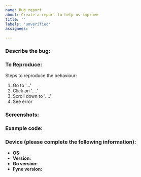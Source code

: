```yaml
---
name: Bug report
about: Create a report to help us improve
title: ''
labels: 'unverified'
assignees: ''

---
```


<!-- Please search for open issues that relate to the same problem before opening a new one. -->

### Describe the bug:
<!-- A clear and concise description about the bug. -->


### To Reproduce:
Steps to reproduce the behaviour:
1. Go to '...'
2. Click on '....'
3. Scroll down to '....'
4. See error

### Screenshots:
<!-- If applicable, add screenshots or gifs to help explain your problem. -->


### Example code:
<!-- If applicable, add a short code snippet to help explain and simplify reproduction of the problem. 
Please refrain from adding screenshots of code, links to other projects or very long code examples. -->
<!-- Please write the code inside a code block with go syntax highlighting enabled, like this:
```go
Write your code here.
```
-->


### Device (please complete the following information):
 - **OS:** <!-- [e.g. Linux, MacOS or iOS] -->
 - **Version:** <!-- [e.g. 5.10.2, 10.13 High Sierra or 14.2] -->
 - **Go version:** <!-- [e.g. 1.14.3] -->
 - **Fyne version:** <!-- [e.g. 2.1.0 or git SHA] -->
